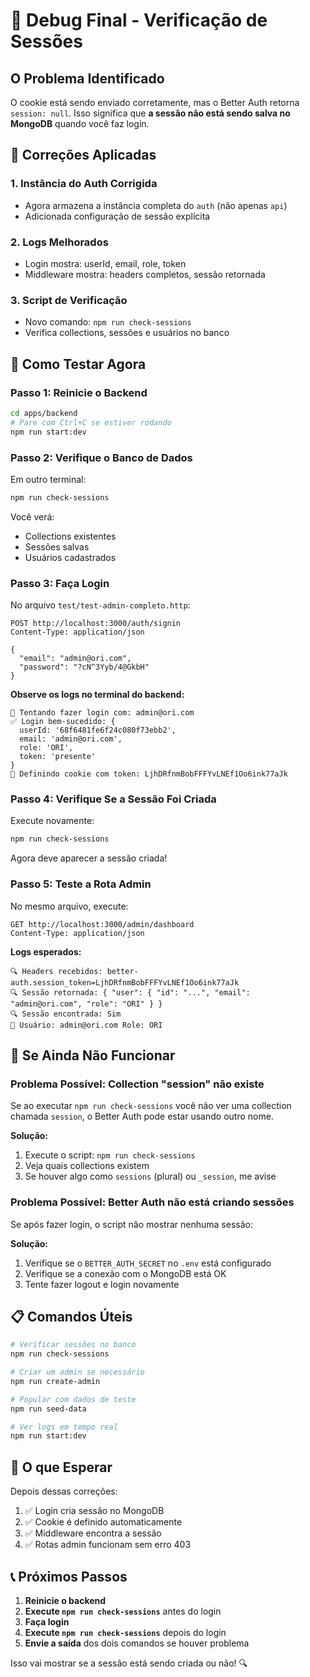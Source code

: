 # 🔧 Debug Final - Verificação de Sessões

## O Problema Identificado

O cookie está sendo enviado corretamente, mas o Better Auth retorna `session: null`. Isso significa que **a sessão não está sendo salva no MongoDB** quando você faz login.

## 🚀 Correções Aplicadas

### 1. **Instância do Auth Corrigida**
   - Agora armazena a instância completa do `auth` (não apenas `api`)
   - Adicionada configuração de sessão explícita

### 2. **Logs Melhorados**
   - Login mostra: userId, email, role, token
   - Middleware mostra: headers completos, sessão retornada

### 3. **Script de Verificação**
   - Novo comando: `npm run check-sessions`
   - Verifica collections, sessões e usuários no banco

## 🧪 Como Testar Agora

### Passo 1: Reinicie o Backend

```bash
cd apps/backend
# Pare com Ctrl+C se estiver rodando
npm run start:dev
```

### Passo 2: Verifique o Banco de Dados

Em outro terminal:

```bash
npm run check-sessions
```

Você verá:
- Collections existentes
- Sessões salvas
- Usuários cadastrados

### Passo 3: Faça Login

No arquivo `test/test-admin-completo.http`:

```http
POST http://localhost:3000/auth/signin
Content-Type: application/json

{
  "email": "admin@ori.com",
  "password": "?cN^3Yyb/4@GkbH"
}
```

**Observe os logs no terminal do backend:**

```
🔐 Tentando fazer login com: admin@ori.com
✅ Login bem-sucedido: {
  userId: '68f6481fe6f24c080f73ebb2',
  email: 'admin@ori.com',
  role: 'ORI',
  token: 'presente'
}
🍪 Definindo cookie com token: LjhDRfnmBobFFFYvLNEf1Oo6ink77aJk
```

### Passo 4: Verifique Se a Sessão Foi Criada

Execute novamente:

```bash
npm run check-sessions
```

Agora deve aparecer a sessão criada!

### Passo 5: Teste a Rota Admin

No mesmo arquivo, execute:

```http
GET http://localhost:3000/admin/dashboard
Content-Type: application/json
```

**Logs esperados:**

```
🔍 Headers recebidos: better-auth.session_token=LjhDRfnmBobFFFYvLNEf1Oo6ink77aJk
🔍 Sessão retornada: { "user": { "id": "...", "email": "admin@ori.com", "role": "ORI" } }
🔍 Sessão encontrada: Sim
👤 Usuário: admin@ori.com Role: ORI
```

## 🐛 Se Ainda Não Funcionar

### Problema Possível: Collection "session" não existe

Se ao executar `npm run check-sessions` você não ver uma collection chamada `session`, o Better Auth pode estar usando outro nome.

**Solução:**
1. Execute o script: `npm run check-sessions`
2. Veja quais collections existem
3. Se houver algo como `sessions` (plural) ou `_session`, me avise

### Problema Possível: Better Auth não está criando sessões

Se após fazer login, o script não mostrar nenhuma sessão:

**Solução:**
1. Verifique se o `BETTER_AUTH_SECRET` no `.env` está configurado
2. Verifique se a conexão com o MongoDB está OK
3. Tente fazer logout e login novamente

## 📋 Comandos Úteis

```bash
# Verificar sessões no banco
npm run check-sessions

# Criar um admin se necessário
npm run create-admin

# Popular com dados de teste
npm run seed-data

# Ver logs em tempo real
npm run start:dev
```

## 🎯 O que Esperar

Depois dessas correções:

1. ✅ Login cria sessão no MongoDB
2. ✅ Cookie é definido automaticamente
3. ✅ Middleware encontra a sessão
4. ✅ Rotas admin funcionam sem erro 403

## 📞 Próximos Passos

1. **Reinicie o backend**
2. **Execute `npm run check-sessions`** antes do login
3. **Faça login**
4. **Execute `npm run check-sessions`** depois do login
5. **Envie a saída** dos dois comandos se houver problema

Isso vai mostrar se a sessão está sendo criada ou não! 🔍
